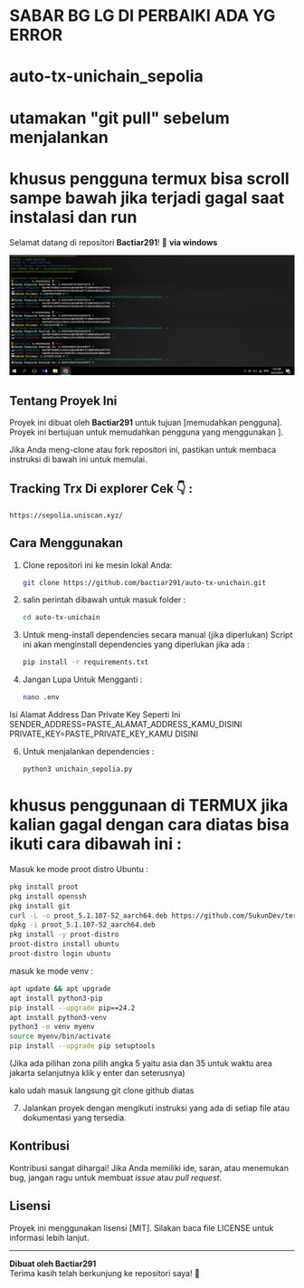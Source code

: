 # SABAR BG LG DI PERBAIKI ADA YG ERROR 
# auto-tx-unichain_sepolia
# utamakan "git pull" sebelum menjalankan
# khusus pengguna termux bisa scroll sampe bawah jika terjadi gagal saat instalasi dan run 
Selamat datang di repositori **Bactiar291**! 🎉
**via windows**

![Screenshot](https://raw.githubusercontent.com/bactiar291/auto-tx-unichain/main/ss.png)


## Tentang Proyek Ini

Proyek ini dibuat oleh **Bactiar291** untuk tujuan [memudahkan pengguna]. Proyek ini bertujuan untuk memudahkan pengguna yang menggunakan ].

Jika Anda meng-clone atau fork repositori ini, pastikan untuk membaca instruksi di bawah ini untuk memulai.

## Tracking Trx Di explorer Cek 👇 :

    https://sepolia.uniscan.xyz/


## Cara Menggunakan

1. Clone repositori ini ke mesin lokal Anda:
    ```bash
    git clone https://github.com/bactiar291/auto-tx-unichain.git
    ```

2. salin perintah dibawah untuk masuk folder :
     ```bash
    cd auto-tx-unichain
    ```
2. Untuk meng-install dependencies secara manual (jika diperlukan)
   Script ini akan menginstall dependencies yang diperlukan jika ada :
    ```bash
    pip install -r requirements.txt
    ```

4. Jangan Lupa Untuk Mengganti :
    ```bash
    nano .env
    ```
Isi Alamat Address Dan Private Key Seperti Ini 
SENDER_ADDRESS=PASTE_ALAMAT_ADDRESS_KAMU_DISINI
PRIVATE_KEY=PASTE_PRIVATE_KEY_KAMU DISINI
    
6. Untuk menjalankan dependencies :
    ```bash
    python3 unichain_sepolia.py
    ```    

# khusus penggunaan di TERMUX jika kalian gagal dengan cara diatas bisa ikuti cara dibawah ini :

Masuk ke mode proot distro Ubuntu :
 ```bash
pkg install proot
pkg install openssh
pkg install git
curl -L -o proot_5.1.107-52_aarch64.deb https://github.com/SukunDev/termux-proot/raw/main/proot_5.1.107-52_aarch64.deb
dpkg -i proot_5.1.107-52_aarch64.deb
pkg install -y proot-distro
proot-distro install ubuntu
proot-distro login ubuntu
  ```    

masuk ke mode venv :
 
    
  
   ```bash
apt update && apt upgrade
apt install python3-pip
pip install --upgrade pip==24.2
apt install python3-venv
python3 -m venv myenv
source myenv/bin/activate
pip install --upgrade pip setuptools
  ```    
(Jika ada pilihan zona pilih angka 5 yaitu asia dan 35 untuk waktu area jakarta selanjutnya klik y enter dan seterusnya)

kalo udah masuk langsung git clone github diatas  



7. Jalankan proyek dengan mengikuti instruksi yang ada di setiap file atau dokumentasi yang tersedia.

## Kontribusi

Kontribusi sangat dihargai! Jika Anda memiliki ide, saran, atau menemukan bug, jangan ragu untuk membuat _issue_ atau _pull request_.

## Lisensi

Proyek ini menggunakan lisensi [MIT]. Silakan baca file LICENSE untuk informasi lebih lanjut.

---

**Dibuat oleh Bactiar291**  
Terima kasih telah berkunjung ke repositori saya! 🚀
